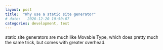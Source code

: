 ```yaml
---
layout: post
title:  "Why use a static site generator"
# date:   2020-12-20 10:50:07
categories: development, test
---
```


static site generators are much like Movable Type, which does pretty much the same trick, but comes with greater overhead. 
